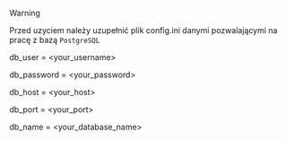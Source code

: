 > [!WARNING]
> Przed uzyciem należy uzupełnić plik config.ini danymi pozwalającymi na pracę z bazą `PostgreSQL`
>
> db_user = <your_username>
> 
> db_password = <your_password>
> 
> db_host = <your_host>
> 
> db_port = <your_port>
>
> db_name = <your_database_name>
